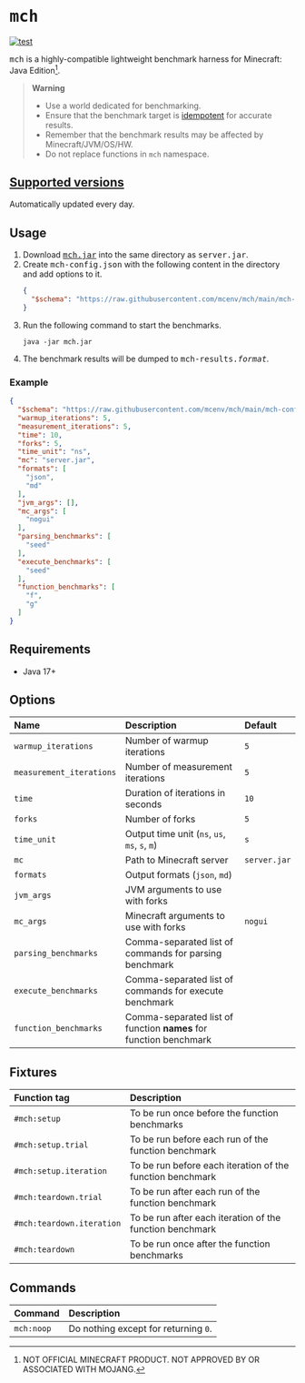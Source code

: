 # <samp>mch</samp>

[![test](https://github.com/mcenv/mch/actions/workflows/test.yml/badge.svg)](https://github.com/mcenv/mch/actions/workflows/test.yml)

<samp>mch</samp> is a highly-compatible lightweight benchmark harness for Minecraft: Java Edition[^1].

> **Warning**
> - Use a world dedicated for benchmarking.
> - Ensure that the benchmark target is [idempotent](https://en.wikipedia.org/wiki/Idempotence) for accurate results.
> - Remember that the benchmark results may be affected by Minecraft/JVM/OS/HW.
> - Do not replace functions in `mch` namespace.

## [Supported versions](https://github.com/mcenv/mch/blob/versions/versions.csv)

Automatically updated every day.

## Usage

1. Download [<samp>mch.jar</samp>](https://github.com/mcenv/mch/releases/latest/download/mch.jar) into the same directory as <samp>server.jar</samp>.
2. Create <samp>mch-config.json</samp> with the following content in the directory and add options to it.
   ```json
   {
     "$schema": "https://raw.githubusercontent.com/mcenv/mch/main/mch-config-schema.json"
   }
   ```
3. Run the following command to start the benchmarks.
   ```shell
   java -jar mch.jar
   ```
4. The benchmark results will be dumped to <samp>mch-results.*format*</samp>.

### Example

```json
{
  "$schema": "https://raw.githubusercontent.com/mcenv/mch/main/mch-config-schema.json",
  "warmup_iterations": 5,
  "measurement_iterations": 5,
  "time": 10,
  "forks": 5,
  "time_unit": "ns",
  "mc": "server.jar",
  "formats": [
    "json",
    "md"
  ],
  "jvm_args": [],
  "mc_args": [
    "nogui"
  ],
  "parsing_benchmarks": [
    "seed"
  ],
  "execute_benchmarks": [
    "seed"
  ],
  "function_benchmarks": [
    "f",
    "g"
  ]
}
```

## Requirements

- Java 17+

## Options

| Name                     | Description                                                       | Default       |
|:-------------------------|:------------------------------------------------------------------|:--------------|
| `warmup_iterations`      | Number of warmup iterations                                       | `5`           |
| `measurement_iterations` | Number of measurement iterations                                  | `5`           |
| `time`                   | Duration of iterations in seconds                                 | `10`          |
| `forks`                  | Number of forks                                                   | `5`           |
| `time_unit`              | Output time unit (`ns`, `us`, `ms`, `s`, `m`)                     | `s`           |
| `mc`                     | Path to Minecraft server                                          | `server.jar`  |
| `formats`                | Output formats (`json`, `md`)                                     | <code></code> |
| `jvm_args`               | JVM arguments to use with forks                                   | <code></code> |
| `mc_args`                | Minecraft arguments to use with forks                             | `nogui`       |
| `parsing_benchmarks`     | Comma-separated list of commands for parsing benchmark            | <code></code> |
| `execute_benchmarks`     | Comma-separated list of commands for execute benchmark            | <code></code> |
| `function_benchmarks`    | Comma-separated list of function **names** for function benchmark | <code></code> |

## Fixtures

| Function tag              | Description                                               |
|:--------------------------|:----------------------------------------------------------|
| `#mch:setup`              | To be run once before the function benchmarks             |
| `#mch:setup.trial`        | To be run before each run of the function benchmark       |
| `#mch:setup.iteration`    | To be run before each iteration of the function benchmark |
| `#mch:teardown.trial`     | To be run after each run of the function benchmark        |
| `#mch:teardown.iteration` | To be run after each iteration of the function benchmark  |
| `#mch:teardown`           | To be run once after the function benchmarks              |

## Commands

| Command    | Description                          |
|:-----------|:-------------------------------------|
| `mch:noop` | Do nothing except for returning `0`. |

[^1]: NOT OFFICIAL MINECRAFT PRODUCT. NOT APPROVED BY OR ASSOCIATED WITH MOJANG.
